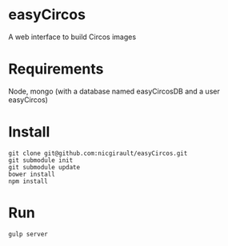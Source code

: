 # easyCircos
A web interface to build Circos images

Requirements
============
Node, mongo (with a database named easyCircosDB and a user easyCircos)

Install
=======

```
git clone git@github.com:nicgirault/easyCircos.git
git submodule init
git submodule update
bower install
npm install
```

Run
===

```
gulp server
```
